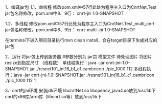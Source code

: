 1、编译jar包
1.1、单线程
修改pom.xml中57行此处为程序主入口为CnrtNet.Test
jar包名称修改，pom.xml中8、9行：
<artifactId>cnrt-jni</artifactId>
<version>1.0-SNAPSHOT</version>

1.2、多线程
修改pom.xml中57行此处为程序主入口为CnrtNet.Test_multi_cnrt
jar包名称修改，pom.xml中8、9行：
<artifactId>cnrt-multi-jni</artifactId>
<version>1.0-SNAPSHOT</version>

在terminal下进入项目目录执行mvn clean install，会在target目录下生成对应的jar包

2、运行
将jar包上传到服务器
#参数分别为 jar包 模型文件 待处理图片 将图片resize到指定尺寸 （线程数）
单线程执行：java -jar cnrt-jni-1.0-SNAPSHOT.jar ./resnet101_int16_b1_c1.cambricon ./pic_1000 112
多线程执行：java -jar cnrt-jni-1.0-SNAPSHOT.jar ./resnet101_int16_b1_c1.cambricon ./pic_1000 112 1



3、cnrt的jni环境
安装jdk环境
libcnrtNet.so libopencv_java4.so放到/usr/lib下
cnrt的x86库/arm库（libcnrt.so等）放到/usr/lib下